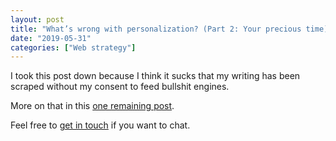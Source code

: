 ```yaml
---
layout: post
title: "What’s wrong with personalization? (Part 2: Your precious time)"
date: "2019-05-31"
categories: ["Web strategy"]
---
```


I took this post down because I think it sucks that my writing has been scraped without my consent to feed bullshit engines.

More on that in this [one remaining post](/my-final-blog-post).

Feel free to [get in touch](/contact) if you want to chat.
